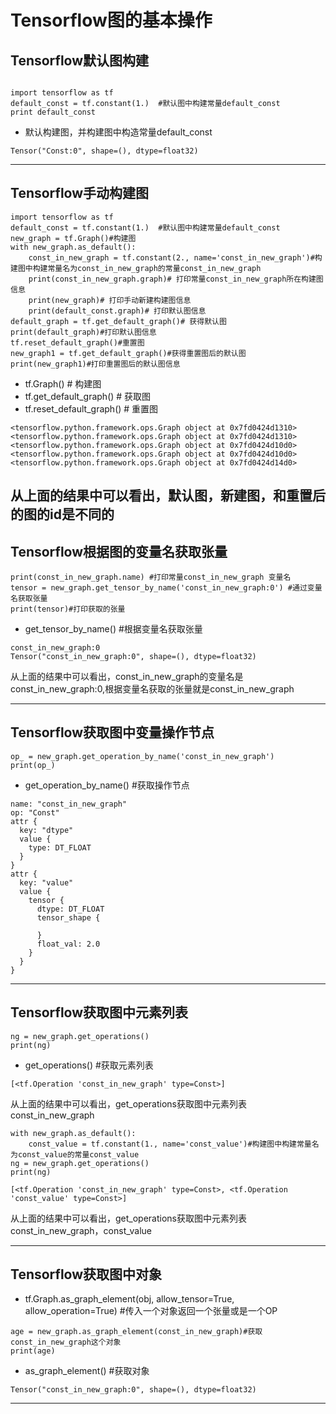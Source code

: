 # Tensorflow图的基本操作


## Tensorflow默认图构建

```

import tensorflow as tf
default_const = tf.constant(1.)  #默认图中构建常量default_const
print default_const

```

- 默认构建图，并构建图中构造常量default_const

```
Tensor("Const:0", shape=(), dtype=float32)
```

---

## Tensorflow手动构建图


```
import tensorflow as tf
default_const = tf.constant(1.)  #默认图中构建常量default_const
new_graph = tf.Graph()#构建图
with new_graph.as_default():
    const_in_new_graph = tf.constant(2., name='const_in_new_graph')#构建图中构建常量名为const_in_new_graph的常量const_in_new_graph
    print(const_in_new_graph.graph)# 打印常量const_in_new_graph所在构建图信息
    print(new_graph)# 打印手动新建构建图信息
    print(default_const.graph)# 打印默认图信息
default_graph = tf.get_default_graph()# 获得默认图
print(default_graph)#打印默认图信息
tf.reset_default_graph()#重置图
new_graph1 = tf.get_default_graph()#获得重置图后的默认图
print(new_graph1)#打印重置图后的默认图信息

```

- tf.Graph() # 构建图
- tf.get_default_graph() # 获取图
- tf.reset_default_graph() # 重置图

```
<tensorflow.python.framework.ops.Graph object at 0x7fd0424d1310>
<tensorflow.python.framework.ops.Graph object at 0x7fd0424d1310>
<tensorflow.python.framework.ops.Graph object at 0x7fd0424d10d0>
<tensorflow.python.framework.ops.Graph object at 0x7fd0424d10d0>
<tensorflow.python.framework.ops.Graph object at 0x7fd0424d14d0>
```
从上面的结果中可以看出，默认图，新建图，和重置后的图的id是不同的
---


## Tensorflow根据图的变量名获取张量

```
print(const_in_new_graph.name) #打印常量const_in_new_graph 变量名
tensor = new_graph.get_tensor_by_name('const_in_new_graph:0') #通过变量名获取张量
print(tensor)#打印获取的张量

```

- get_tensor_by_name() #根据变量名获取张量

```
const_in_new_graph:0
Tensor("const_in_new_graph:0", shape=(), dtype=float32)
```
从上面的结果中可以看出，const_in_new_graph的变量名是const_in_new_graph:0,根据变量名获取的张量就是const_in_new_graph

---


## Tensorflow获取图中变量操作节点

```
op_ = new_graph.get_operation_by_name('const_in_new_graph')
print(op_)
```
- get_operation_by_name() #获取操作节点 

```
name: "const_in_new_graph"
op: "Const"
attr {
  key: "dtype"
  value {
    type: DT_FLOAT
  }
}
attr {
  key: "value"
  value {
    tensor {
      dtype: DT_FLOAT
      tensor_shape {

      }
      float_val: 2.0
    }
  }
}

```

---


## Tensorflow获取图中元素列表

```
ng = new_graph.get_operations()
print(ng) 

```

- get_operations() #获取元素列表

```
[<tf.Operation 'const_in_new_graph' type=Const>]

```

从上面的结果中可以看出，get_operations获取图中元素列表const_in_new_graph

```
with new_graph.as_default():
    const_value = tf.constant(1., name='const_value')#构建图中构建常量名为const_value的常量const_value
ng = new_graph.get_operations()
print(ng) 

```

```
[<tf.Operation 'const_in_new_graph' type=Const>, <tf.Operation 'const_value' type=Const>]

```

从上面的结果中可以看出，get_operations获取图中元素列表const_in_new_graph，const_value

---

## Tensorflow获取图中对象

-  tf.Graph.as_graph_element(obj, allow_tensor=True, allow_operation=True) #传入一个对象返回一个张量或是一个OP

```
age = new_graph.as_graph_element(const_in_new_graph)#获取const_in_new_graph这个对象
print(age) 
```
- as_graph_element()  #获取对象

```
Tensor("const_in_new_graph:0", shape=(), dtype=float32)
```

---





